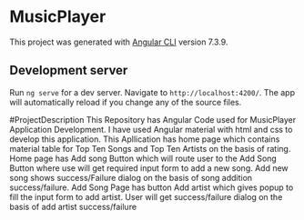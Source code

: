 # MusicPlayer

This project was generated with [Angular CLI](https://github.com/angular/angular-cli) version 7.3.9.

## Development server

Run `ng serve` for a dev server. Navigate to `http://localhost:4200/`. The app will automatically reload if you change any of the source files.

#ProjectDescription
This Repository has Angular Code used for MusicPlayer Application Development.
I have used Angular material with html and css to develop this application.
This Apllication has home page which contains material table for Top Ten Songs and Top Ten Artists on the basis of rating.
Home page has Add song Button which will route user to the Add Song Button where use will get required input form to add a new song.
Add new song shows success/Failure dialog on the basis of song addition success/failure.
Add Song Page has button Add artist which gives popup to fill the input form to add artist.
User will get success/failure dialog on the basis of add artist success/failure
